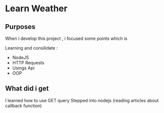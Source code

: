 # Learn Weather
## Purposes
When i develop this project , i focused some points which is 

Learning and consilidate : 
 - NodeJS
 - HTTP Requests
 - Usings Api
 - OOP

## What did i get
I learned how to use GET query
Stepped into nodejs (reading articles about callback function)




